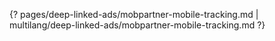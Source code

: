 {? pages/deep-linked-ads/mobpartner-mobile-tracking.md | multilang/deep-linked-ads/mobpartner-mobile-tracking.md ?}
